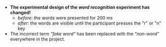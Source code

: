 - **The experimental design of the _word recognition_ experiment has changed!**
  - _before:_ the words were presented for 200 ms
  - _after:_ the words are visible until the participant presses the "r" or
    "n" key
- The incorrect term _"fake word"_ has been replaced with the _"non-word"_ everywhere in the project.
